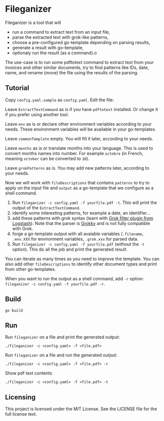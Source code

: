 # Fileganizer

Fileganizer is a tool that will

- run a command to extract text from an input file,
- parse the extracted text with grok-like patterns,
- choose a pre-configured go-template depending on parsing results,
- generate a result with go-template,
- optionaly run the result (as a command).o

The use-case is to run some pdftotext command to extract text from your invoices and other similar documents, try to find patterns like IDs, date, name, and rename (move) the file using the results of the parsing.

## Tutorial

Copy `config.yaml.sample` as `config.yaml`. Edit the file:

Leave `ExtractTextCommand` as is if you have `pdftotext` installed. Or change it if you prefer using another tool.

Leave `env` as is or declare other environment variables according to your needs. These environment variables will be available in your go-templates.

Leave `commonTemplate` empty. You will fill it later, according to your needs.

Leave `months` as is or translate months into your language. This is used to convert months names into number. For example `octobre` (in French, meaning `october` can be converted to `10`).

Leave `grokPatterns` as is. You may add new patterns later, according to your needs.

Now we will work with `fileDescriptions` that contains `patterns` to try to apply on the input file and `output` as a go-template that we configure as a shell command.

1. Run `fileganizer -c config.yaml -f yourfile.pdf -t`. This will print the output of the `ExtractTextCommand`.
2. identify some interesting patterns, for example a date, an identifier...
3. add these patterns with grok syntax (learn with [Grok filter plugin from Logstash](https://www.elastic.co/guide/en/logstash/current/plugins-filters-grok.html)). Note that the parser is [Grokky](https://github.com/logrusorgru/grokky) and is not fully compatible with Grok.
4. forge a go-template output with all avaiable variables (`.filename`, `.env.XXX` for environment variables, `.grok.xxx` for parsed data.
5. Run `fileganizer -c config.yaml -f yourfile.pdf` (without the `-t` option). This do all the job and print the generated result.

You can iterate as many times as you need to improve the template. You can also add other `fileDescriptions` to identify other document types and print from other go-templates.

When you want to run the output as a shell command, add `-r` option: `fileganizer -c config.yaml -f yourfile.pdf -r`.

## Build

```
go build
```

## Run

Run `fileganizer` on a file and print the generated output:
```
./fileganizer -c <config.yaml> -f <file.pdf>
```

Run `fileganizer` on a file and run the generated output:
```
./fileganizer -c <config.yaml> -f <file.pdf> -r
```

Show pdf text contents
```
./fileganizer -c <config.yaml> -f <file.pdf> -t
```

## Licensing

This project is licensed under the MIT License. See the LICENSE file for the full license text.
